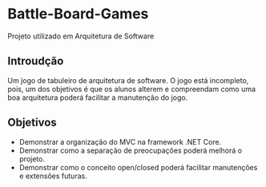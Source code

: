 # Battle-Board-Games
Projeto utilizado em Arquitetura de Software

## Introudção

Um jogo de tabuleiro de arquitetura de software. O jogo está incompleto, pois, um dos objetivos é  que os alunos alterem e compreendam como uma boa arquitetura poderá facilitar a manutenção do jogo.

## Objetivos

- Demonstrar a organização do MVC na framework .NET Core.
- Demonstrar como a separação de preocupações poderá melhorá o projeto.
- Demonstrar como o conceito open/closed poderá facilitar manutenções e extensões futuras.
